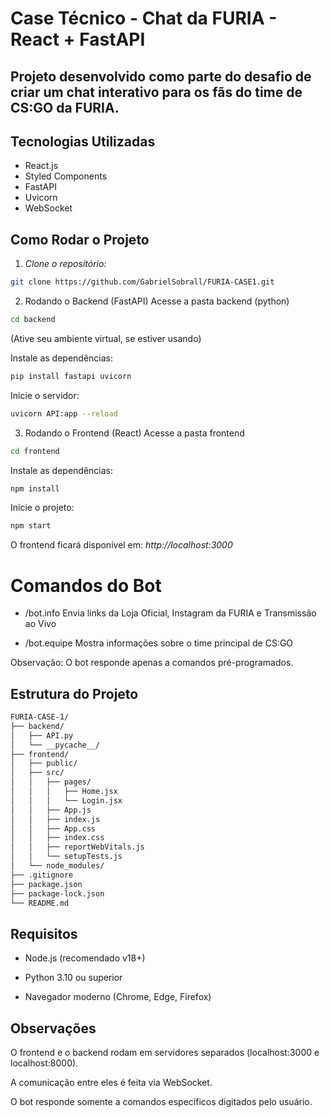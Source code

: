 # Case Técnico - Chat da FURIA - React + FastAPI

## Projeto desenvolvido como parte do desafio de criar um chat interativo para os fãs do time de CS:GO da FURIA.

## Tecnologias Utilizadas

- React.js
- Styled Components
- FastAPI
- Uvicorn
- WebSocket

## Como Rodar o Projeto

1. _Clone o repositório:_

```bash
git clone https://github.com/GabrielSobrall/FURIA-CASE1.git
```

2.  Rodando o Backend (FastAPI)
    Acesse a pasta backend (python)

```bash
cd backend
```

(Ative seu ambiente virtual, se estiver usando)

Instale as dependências:

```bash
pip install fastapi uvicorn
```

Inicie o servidor:

```bash
uvicorn API:app --reload
```

3. Rodando o Frontend (React)
   Acesse a pasta frontend

```bash
cd frontend
```

Instale as dependências:

```bash
npm install
```

Inicie o projeto:

```bash
npm start
```

O frontend ficará disponível em: _http://localhost:3000_

# Comandos do Bot

- /bot.info Envia links da Loja Oficial, Instagram da FURIA e Transmissão ao Vivo

- /bot.equipe Mostra informações sobre o time principal de CS:GO

Observação: O bot responde apenas a comandos pré-programados.

## Estrutura do Projeto

```bash
FURIA-CASE-1/
├── backend/
│   ├── API.py
│   └── __pycache__/
├── frontend/
│   ├── public/
│   ├── src/
│   │   ├── pages/
│   │   │   ├── Home.jsx
│   │   │   └── Login.jsx
│   │   ├── App.js
│   │   ├── index.js
│   │   ├── App.css
│   │   ├── index.css
│   │   ├── reportWebVitals.js
│   │   └── setupTests.js
│   └── node_modules/
├── .gitignore
├── package.json
├── package-lock.json
└── README.md
```

## Requisitos

- Node.js (recomendado v18+)

- Python 3.10 ou superior

- Navegador moderno (Chrome, Edge, Firefox)

## Observações

O frontend e o backend rodam em servidores separados (localhost:3000 e localhost:8000).

A comunicação entre eles é feita via WebSocket.

O bot responde somente a comandos específicos digitados pelo usuário.
